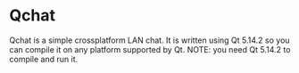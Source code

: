 # Qchat
Qchat is a simple crossplatform LAN chat. It is written using Qt 5.14.2 so you can compile it on any platform supported by Qt. NOTE: you need Qt 5.14.2 to compile and run it.
